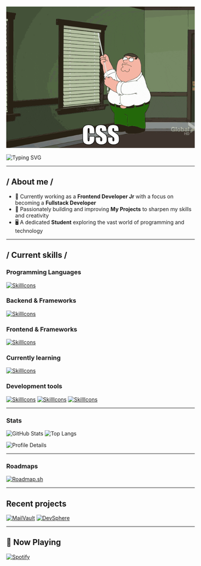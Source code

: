 ![Banner](/resources/banner.gif)

![Typing SVG](https://readme-typing-svg.herokuapp.com?font=Fira+Code&weight=500&pause=1000&color=89CFF0&width=435&lines=Hello,+I'm+Dylan+Marcano.)

---

## / About me /

- 👑 Currently working as a **Frontend Developer Jr** with a focus on becoming a **Fullstack Developer**
- 🎩 Passionately building and improving **My Projects** to sharpen my skills and creativity
- 🖥️ A dedicated **Student** exploring the vast world of programming and technology

---

## / Current skills /

### Programming Languages

[![SkillIcons](https://skillicons.dev/icons?i=python,cpp,c,typescript,javascript)](https://skillicons.dev)

### Backend & Frameworks

[![SkillIcons](https://skillicons.dev/icons?i=flask,fastapi,cmake,nodejs,express)](https://skillicons.dev)

### Frontend & Frameworks

[![SkillIcons](https://skillicons.dev/icons?i=html,css,react,vite)](https://skillicons.dev)

### Currently learning

[![SkillIcons](https://skillicons.dev/icons?i=vuejs,nextjs,nuxtjs)](https://skillicons.dev)

### Development tools

[![SkillIcons](https://skillicons.dev/icons?i=bash,vscode,git,obsidian)](https://skillicons.dev)
[![SkillIcons](https://skillicons.dev/icons?i=postgres,mysql,npm,supabase)](https://skillicons.dev)
[![SkillIcons](https://skillicons.dev/icons?i=vercel)](https://skillicons.dev)

---

### Stats

![GitHub Stats](https://github-readme-stats.vercel.app/api?username=DumbNoxx&show_icons=true&theme=dark)
![Top Langs](https://github-readme-stats.vercel.app/api/top-langs/?username=DumbNoxx&layout=compact&hide=python&theme=dark)

![Profile Details](http://github-profile-summary-cards.vercel.app/api/cards/profile-details?username=DumbNoxx&theme=dark)

---

### Roadmaps

[![Roadmap.sh](https://roadmap.sh/card/wide/679407e032284498bcc3516e?variant=dark&roadmaps=backend%2Cpostgresql-dba%2Cpython%2Cjava)](https://roadmap.sh)

---

## Recent projects

[![MailVault](https://github-readme-stats.vercel.app/api/pin/?username=DumbNoxx&repo=MailVault&theme=dark)](https://github.com/DumbNoxx/MailVault)
[![DevSphere](https://github-readme-stats.vercel.app/api/pin/?username=DumbNoxx&repo=devsphere&theme=dark)](https://github.com/DumbNoxx/DevSphere)

---

## 🎵 Now Playing

[![Spotify](https://novatorem-eta-seven.vercel.app/api/spotify)](https://open.spotify.com/user/31iwfz64psq5cesoo6ip7yfezbra)
